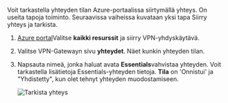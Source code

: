Voit tarkastella yhteyden tilan Azure-portaalissa siirtymällä yhteys. On useita tapoja toiminto. Seuraavissa vaiheissa kuvataan yksi tapa Siirry yhteys ja tarkista.

1. [Azure portal](http://portal.azure.com)Valitse **kaikki resurssit** ja siirry VPN-yhdyskäytävä.
2. Valitse VPN-Gatewayn sivu **yhteydet**. Näet kunkin yhteyden tilan.
3. Napsauta nimeä, jonka haluat avata **Essentials**vahvistaa yhteyden. Voit tarkastella lisätietoja Essentials-yhteyden tietoja. **Tila** on 'Onnistui' ja "Yhdistetty", kun olet tehnyt yhteyden muodostamiseen.

    ![Tarkista yhteys](./media/vpn-gateway-verify-connection-portal-rm-include/connectionsucceeded.png)